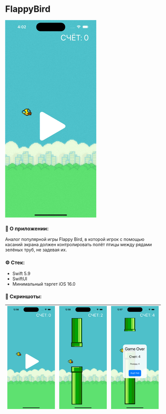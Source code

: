 # FlappyBird

![preview](https://github.com/AleksPt/FlappyBird/blob/main/preview.gif)

### 📱 О приложении:
Аналог популярной игры Flappy Bird, в которой игрок с помощью касаний экрана должен контролировать полёт птицы между рядами зелёных труб, не задевая их.

### ⚙️ Стек:
- Swift 5.9
- SwiftUI
- Минимальный таргет iOS 16.0

### 📸 Скриншоты:
| ![preview](https://github.com/AleksPt/FlappyBird/blob/main/1.png) |![preview](https://github.com/AleksPt/FlappyBird/blob/main/2.png) | ![preview](https://github.com/AleksPt/FlappyBird/blob/main/3.png)
|-------|----------|---------|

